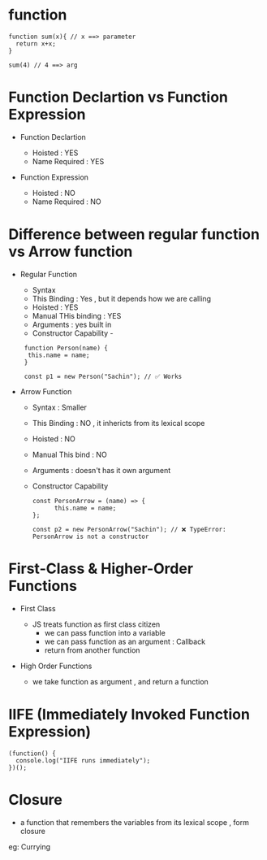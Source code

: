 # function
  
  ```
  function sum(x){ // x ==> parameter
    return x+x;
  }

  sum(4) // 4 ==> arg

  ```

# Function Declartion vs Function Expression
 
- Function Declartion
  - Hoisted : YES
  - Name Required : YES


- Function Expression
  - Hoisted : NO
  - Name Required : NO

# Difference between regular function vs Arrow function

 - Regular Function
   - Syntax
   - This Binding : Yes , but it depends how we are calling 
   - Hoisted :  YES
   - Manual THis binding : YES
   - Arguments : yes built in
   - Constructor Capability - 
    ```
     function Person(name) {
      this.name = name;
     }

     const p1 = new Person("Sachin"); // ✅ Works

   ```


 - Arrow Function
   - Syntax : Smaller 
   - This Binding : NO , it inhericts from its lexical scope
   - Hoisted : NO
   - Manual This bind : NO
   - Arguments :  doesn't has it own argument
   - Constructor Capability

      ```
      const PersonArrow = (name) => {
            this.name = name;
      };

      const p2 = new PersonArrow("Sachin"); // ❌ TypeError: PersonArrow is not a constructor

      ```
# First-Class & Higher-Order Functions

 - First Class
   - JS treats function as first class citizen
      - we can pass function into a variable
      - we can pass function as an argument : Callback
      - return from another function

- High Order Functions
  - we take function as argument , and return a function 


# IIFE (Immediately Invoked Function Expression)

```
(function() {
  console.log("IIFE runs immediately");
})();
```

# Closure
 - a function that remembers the variables from its lexical scope , form closure

 eg: Currying